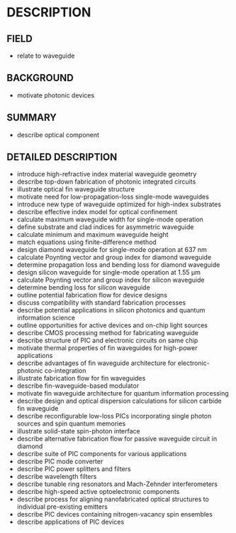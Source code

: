 # DESCRIPTION

## FIELD

- relate to waveguide

## BACKGROUND

- motivate photonic devices

## SUMMARY

- describe optical component

## DETAILED DESCRIPTION

- introduce high-refractive index material waveguide geometry
- describe top-down fabrication of photonic integrated circuits
- illustrate optical fin waveguide structure
- motivate need for low-propagation-loss single-mode waveguides
- introduce new type of waveguide optimized for high-index substrates
- describe effective index model for optical confinement
- calculate maximum waveguide width for single-mode operation
- define substrate and clad indices for asymmetric waveguide
- calculate minimum and maximum waveguide height
- match equations using finite-difference method
- design diamond waveguide for single-mode operation at 637 nm
- calculate Poynting vector and group index for diamond waveguide
- determine propagation loss and bending loss for diamond waveguide
- design silicon waveguide for single-mode operation at 1.55 μm
- calculate Poynting vector and group index for silicon waveguide
- determine bending loss for silicon waveguide
- outline potential fabrication flow for device designs
- discuss compatibility with standard fabrication processes
- describe potential applications in silicon photonics and quantum information science
- outline opportunities for active devices and on-chip light sources
- describe CMOS processing method for fabricating waveguide
- describe structure of PIC and electronic circuits on same chip
- motivate thermal properties of fin waveguides for high-power applications
- describe advantages of fin waveguide architecture for electronic-photonic co-integration
- illustrate fabrication flow for fin waveguides
- describe fin-waveguide-based modulator
- motivate fin waveguide architecture for quantum information processing
- describe design and optical dispersion calculations for silicon carbide fin waveguide
- describe reconfigurable low-loss PICs incorporating single photon sources and spin quantum memories
- illustrate solid-state spin-photon interface
- describe alternative fabrication flow for passive waveguide circuit in diamond
- describe suite of PIC components for various applications
- describe PIC mode converter
- describe PIC power splitters and filters
- describe wavelength filters
- describe tunable ring resonators and Mach-Zehnder interferometers
- describe high-speed active optoelectronic components
- describe process for aligning nanofabricated optical structures to individual pre-existing emitters
- describe PIC devices containing nitrogen-vacancy spin ensembles
- describe applications of PIC devices

